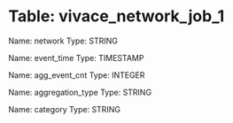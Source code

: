 Table: vivace_network_job_1
===========================

Name: network
Type: STRING

Name: event_time
Type: TIMESTAMP

Name: agg_event_cnt
Type: INTEGER

Name: aggregation_type
Type: STRING

Name: category
Type: STRING

